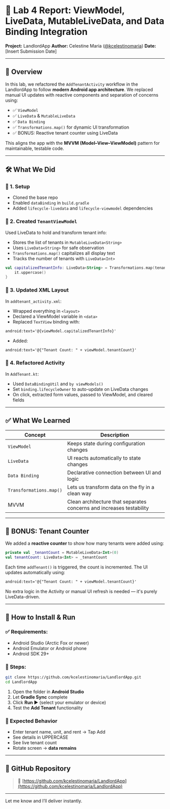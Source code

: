 
# 📄 Lab 4 Report: ViewModel, LiveData, MutableLiveData, and Data Binding Integration

**Project:** LandlordApp
**Author:** Celestine Maria ([@kcelestinomaria](https://github.com/kcelestinomaria))
**Date:** \[Insert Submission Date]

---

## 📌 Overview

In this lab, we refactored the `AddTenantActivity` workflow in the LandlordApp to follow **modern Android app architecture**. We replaced manual UI updates with reactive components and separation of concerns using:

* ✅ `ViewModel`
* ✅ `LiveData` & `MutableLiveData`
* ✅ `Data Binding`
* ✅ `Transformations.map()` for dynamic UI transformation
* ✅ BONUS: Reactive tenant counter using LiveData

This aligns the app with the **MVVM (Model–View–ViewModel)** pattern for maintainable, testable code.

---

## 🛠 What We Did

### 🔹 1. Setup

* Cloned the base repo
* Enabled `dataBinding` in `build.gradle`
* Added `lifecycle-livedata` and `lifecycle-viewmodel` dependencies

### 🔹 2. Created `TenantViewModel`

Used LiveData to hold and transform tenant info:

* Stores the list of tenants in `MutableLiveData<String>`
* Uses `LiveData<String>` for safe observation
* `Transformations.map()` capitalizes all display text
* Tracks the number of tenants with `LiveData<Int>`

```kotlin
val capitalizedTenantInfo: LiveData<String> = Transformations.map(tenantInfo) {
    it.uppercase()
}
```

### 🔹 3. Updated XML Layout

In `addtenant_activity.xml`:

* Wrapped everything in `<layout>`
* Declared a ViewModel variable in `<data>`
* Replaced `TextView` binding with:

```xml
android:text='@{viewModel.capitalizedTenantInfo}'
```

* Added:

```xml
android:text='@{"Tenant Count: " + viewModel.tenantCount}'
```

### 🔹 4. Refactored Activity

In `AddTenant.kt`:

* Used `DataBindingUtil` and `by viewModels()`
* Set `binding.lifecycleOwner` to auto-update on LiveData changes
* On click, extracted form values, passed to ViewModel, and cleared fields

---

## ✅ What We Learned

| Concept                 | Description                                                          |
| ----------------------- | -------------------------------------------------------------------- |
| `ViewModel`             | Keeps state during configuration changes                             |
| `LiveData`              | UI reacts automatically to state changes                             |
| `Data Binding`          | Declarative connection between UI and logic                          |
| `Transformations.map()` | Lets us transform data on the fly in a clean way                     |
| MVVM                    | Clean architecture that separates concerns and increases testability |

---

## 🎁 BONUS: Tenant Counter

We added a **reactive counter** to show how many tenants were added using:

```kotlin
private val _tenantCount = MutableLiveData<Int>(0)
val tenantCount: LiveData<Int> = _tenantCount
```

Each time `addTenant()` is triggered, the count is incremented. The UI updates automatically using:

```xml
android:text='@{"Tenant Count: " + viewModel.tenantCount}'
```

No extra logic in the Activity or manual UI refresh is needed — it's purely LiveData-driven.

---

## 🚀 How to Install & Run

### ✅ Requirements:

* Android Studio (Arctic Fox or newer)
* Android Emulator or Android phone
* Android SDK 29+

### 🔧 Steps:

```bash
git clone https://github.com/kcelestinomaria/LandlordApp.git
cd LandlordApp
```

1. Open the folder in **Android Studio**
2. Let **Gradle Sync** complete
3. Click **Run ▶** (select your emulator or device)
4. Test the **Add Tenant** functionality

### 🧪 Expected Behavior

* Enter tenant name, unit, and rent → Tap Add
* See details in UPPERCASE
* See live tenant count
* Rotate screen → **data remains**

---

## 📎 GitHub Repository

> 🔗 [https://github.com/kcelestinomaria/LandlordApp](https://github.com/kcelestinomaria/LandlordApp)

---


Let me know and I’ll deliver instantly.
